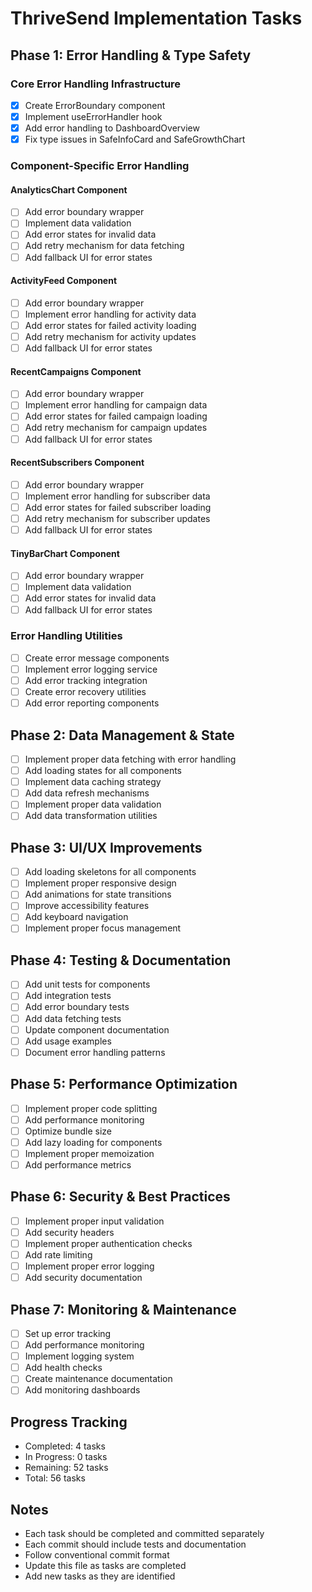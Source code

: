 # ThriveSend Implementation Tasks

## Phase 1: Error Handling & Type Safety
### Core Error Handling Infrastructure
- [x] Create ErrorBoundary component
- [x] Implement useErrorHandler hook
- [x] Add error handling to DashboardOverview
- [x] Fix type issues in SafeInfoCard and SafeGrowthChart

### Component-Specific Error Handling
#### AnalyticsChart Component
- [ ] Add error boundary wrapper
- [ ] Implement data validation
- [ ] Add error states for invalid data
- [ ] Add retry mechanism for data fetching
- [ ] Add fallback UI for error states

#### ActivityFeed Component
- [ ] Add error boundary wrapper
- [ ] Implement error handling for activity data
- [ ] Add error states for failed activity loading
- [ ] Add retry mechanism for activity updates
- [ ] Add fallback UI for error states

#### RecentCampaigns Component
- [ ] Add error boundary wrapper
- [ ] Implement error handling for campaign data
- [ ] Add error states for failed campaign loading
- [ ] Add retry mechanism for campaign updates
- [ ] Add fallback UI for error states

#### RecentSubscribers Component
- [ ] Add error boundary wrapper
- [ ] Implement error handling for subscriber data
- [ ] Add error states for failed subscriber loading
- [ ] Add retry mechanism for subscriber updates
- [ ] Add fallback UI for error states

#### TinyBarChart Component
- [ ] Add error boundary wrapper
- [ ] Implement data validation
- [ ] Add error states for invalid data
- [ ] Add fallback UI for error states

### Error Handling Utilities
- [ ] Create error message components
- [ ] Implement error logging service
- [ ] Add error tracking integration
- [ ] Create error recovery utilities
- [ ] Add error reporting components

## Phase 2: Data Management & State
- [ ] Implement proper data fetching with error handling
- [ ] Add loading states for all components
- [ ] Implement data caching strategy
- [ ] Add data refresh mechanisms
- [ ] Implement proper data validation
- [ ] Add data transformation utilities

## Phase 3: UI/UX Improvements
- [ ] Add loading skeletons for all components
- [ ] Implement proper responsive design
- [ ] Add animations for state transitions
- [ ] Improve accessibility features
- [ ] Add keyboard navigation
- [ ] Implement proper focus management

## Phase 4: Testing & Documentation
- [ ] Add unit tests for components
- [ ] Add integration tests
- [ ] Add error boundary tests
- [ ] Add data fetching tests
- [ ] Update component documentation
- [ ] Add usage examples
- [ ] Document error handling patterns

## Phase 5: Performance Optimization
- [ ] Implement proper code splitting
- [ ] Add performance monitoring
- [ ] Optimize bundle size
- [ ] Add lazy loading for components
- [ ] Implement proper memoization
- [ ] Add performance metrics

## Phase 6: Security & Best Practices
- [ ] Implement proper input validation
- [ ] Add security headers
- [ ] Implement proper authentication checks
- [ ] Add rate limiting
- [ ] Implement proper error logging
- [ ] Add security documentation

## Phase 7: Monitoring & Maintenance
- [ ] Set up error tracking
- [ ] Add performance monitoring
- [ ] Implement logging system
- [ ] Add health checks
- [ ] Create maintenance documentation
- [ ] Add monitoring dashboards

## Progress Tracking
- Completed: 4 tasks
- In Progress: 0 tasks
- Remaining: 52 tasks
- Total: 56 tasks

## Notes
- Each task should be completed and committed separately
- Each commit should include tests and documentation
- Follow conventional commit format
- Update this file as tasks are completed
- Add new tasks as they are identified 